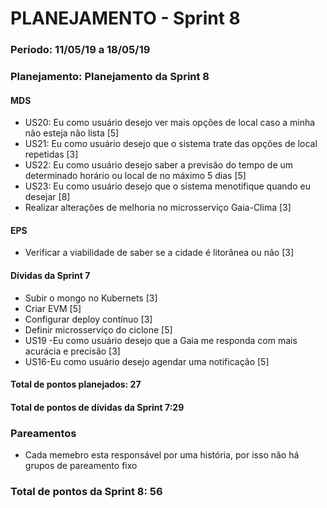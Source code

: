 # PLANEJAMENTO - Sprint 8
### Período: 11/05/19 a 18/05/19


### Planejamento: Planejamento da Sprint 8

#### MDS

   * US20: Eu como usuário desejo ver mais opções de local caso a minha não esteja não lista  [5]
   * US21: Eu como usuário desejo que o sistema trate das opções de local repetidas [3]
   * US22: Eu como usuário desejo saber a previsão do tempo de um determinado horário ou local de no máximo 5 dias [5]
   * US23: Eu como usuário desejo que o sistema menotifique quando eu desejar [8]
   * Realizar alterações de melhoria no microsserviço Gaia-Clima [3] 

#### EPS
   * Verificar a viabilidade de saber se a cidade é litorânea ou não [3]

#### Dívidas da Sprint 7

   * Subir o mongo no Kubernets [3]
   * Criar EVM [5]
   * Configurar deploy contínuo [3]
   * Definir microsserviço do ciclone [5]
   * US19 -Eu como usuário desejo que a Gaia me responda com mais acurácia e precisão [3]
   * US16-Eu como usuário desejo agendar uma notificação [5]


#### Total de pontos planejados: 27
#### Total de pontos de dívidas da Sprint 7:29

### Pareamentos

* Cada memebro esta responsável por uma história, por isso não há grupos de pareamento fixo

### Total de pontos da Sprint 8: 56
  